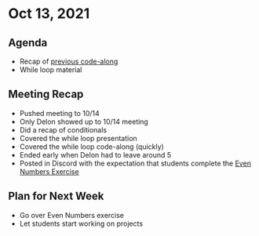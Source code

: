 # Oct 13, 2021
## Agenda
- Recap of [previous code-along](https://hylandtechclub.com/cs-101/Conditionals/ConditionalsCodeAlong.html)
- While loop material

## Meeting Recap
- Pushed meeting to 10/14
- Only Delon showed up to 10/14 meeting
- Did a recap of conditionals
- Covered the while loop presentation
- Covered the while loop code-along (quickly)
- Ended early when Delon had to leave around 5
- Posted in Discord with the expectation that students complete the [Even Numbers Exercise](https://hylandtechclub.com/cs-101/WhileLoops/EvenNumbersIndividualExercise.html)

## Plan for Next Week
- Go over Even Numbers exercise
- Let students start working on projects